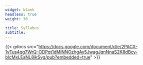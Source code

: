 ```yaml
---
widget: blank
headless: true
weight: 30

title: Syllabus
subtitle:
---
```


{{< gdocs src="https://docs.google.com/document/d/e/2PACX-1vTus4qg7WrQ-ODPqt1dMiNNOzhgAy5JwagJqnNnaS2K8dBcy-bIcMxLEaNL8ikSvg/pub?embedded=true" >}}
